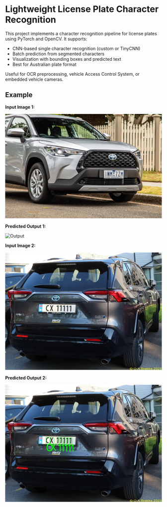 # Lightweight License Plate Character Recognition

This project implements a character recognition pipeline for license plates using PyTorch and OpenCV. It supports:

- CNN-based single character recognition (custom or TinyCNN)
- Batch prediction from segmented characters
- Visualization with bounding boxes and predicted text
- Best for Australian plate format

Useful for OCR preprocessing, vehicle Access Control System, or embedded vehicle cameras.


## Example
**Input Image 1:**

![Input](examples/input_1.png)

**Predicted Output 1:**

![Output](examples/output_1.png)

**Input Image 2:**

![Input](examples/input_2.jpg)

**Predicted Output 2:**

![Output](examples/output_2.jpg)
